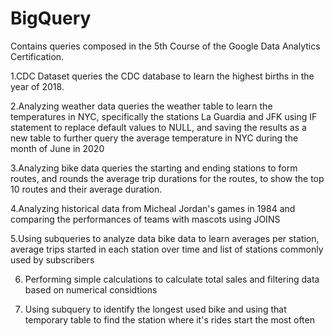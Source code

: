 # BigQuery
Contains queries composed in the 5th Course of the Google Data Analytics Certification.

1.CDC Dataset queries the CDC database to learn the highest births in the year of 2018. 

2.Analyzing weather data queries the weather table to learn the temperatures in NYC, specifically the stations La Guardia and JFK using IF statement to replace default values to NULL, and saving the results as a new table to further query the average temperature in NYC during the month of June in 2020

3.Analyzing bike data queries the starting and ending stations to form routes, and rounds the average trip durations for the routes, to show the top 10 routes and their average duration.

4.Analyzing historical data from Micheal Jordan's games in 1984 and comparing the performances of teams with mascots using JOINS

5.Using subqueries to analyze data bike data to learn averages per station, average trips started in each station over time and list of stations commonly used by subscribers

6. Performing simple calculations to calculate total sales and filtering data based on numerical considtions

7. Using subquery to identify the longest used bike and using that temporary table to find the station where it's rides start the most often
